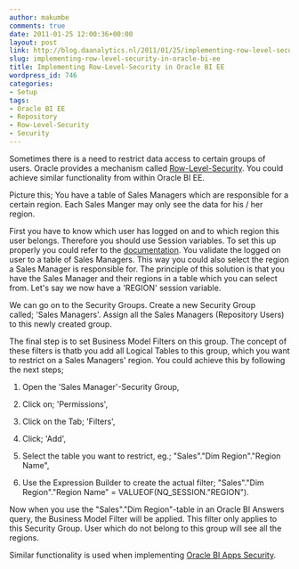 ```yaml
---
author: makumbe
comments: true
date: 2011-01-25 12:00:36+00:00
layout: post
link: http://blog.daanalytics.nl/2011/01/25/implementing-row-level-security-in-oracle-bi-ee/
slug: implementing-row-level-security-in-oracle-bi-ee
title: Implementing Row-Level-Security in Oracle BI EE
wordpress_id: 746
categories:
- Setup
tags:
- Oracle BI EE
- Repository
- Row-Level-Security
- Security
---
```


Sometimes there is a need to restrict data access to certain groups of users. Oracle provides a mechanism called [Row-Level-Security](http://www.dba-oracle.com/concepts/restricting_access.htm). You could achieve similar functionality from within Oracle BI EE.

Picture this; You have a table of Sales Managers which are responsible for a certain region. Each Sales Manger may only see the data for his / her region.

First you have to know which user has logged on and to which region this user belongs. Therefore you should use Session variables. To set this up properly you could refer to the [documentation](http://download.oracle.com/docs/cd/E12096_01/books/admintool/admintool_Variables4.html). You validate the logged on user to a table of Sales Managers. This way you could also select the region a Sales Manager is responsible for. The principle of this solution is that you have the Sales Manager and their regions in a table which you can select from. Let's say we now have a 'REGION' session variable.

We can go on to the Security Groups. Create a new Security Group called; 'Sales Managers'. Assign all the Sales Managers (Repository Users) to this newly created group.

The final step is to set Business Model Filters on this group. The concept of these filters is thatb you add all Logical Tables to this group, which you want to restrict on a Sales Managers' region. You could achieve this by following the next steps;



	
  1. Open the 'Sales Manager'-Security Group,

	
  2. Click on; 'Permissions',

	
  3. Click on the Tab; 'Filters',

	
  4. Click; 'Add',

	
  5. Select the table you want to restrict, eg.; "Sales"."Dim Region"."Region Name",

	
  6. Use the Expression Builder to create the actual filter; "Sales"."Dim Region"."Region Name" = VALUEOF(NQ_SESSION."REGION").


Now when you use the "Sales"."Dim Region"-table in an Oracle BI Answers query, the Business Model Filter will be applied. This filter only applies to this Security Group. User which do not belong to this group will see all the regions.

Similar functionality is used when implementing [Oracle BI Apps Security](http://obibb.wordpress.com/2010/12/20/oracle-bi-applications-security/).
